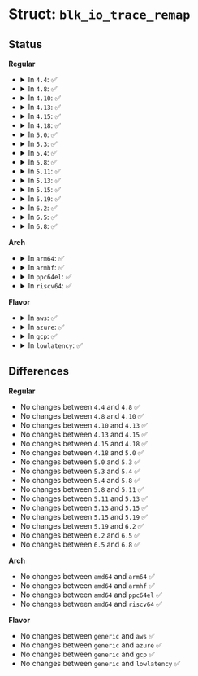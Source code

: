 # Struct: <code>blk_io_trace_remap</code>

## Status
<b>Regular</b>
<ul>
<li>
<details>
<summary>In <code>4.4</code>: ✅</summary>

```c
struct blk_io_trace_remap {
    __be32 device_from;
    __be32 device_to;
    __be64 sector_from;
};
```
</details>
</li>
<li>
<details>
<summary>In <code>4.8</code>: ✅</summary>

```c
struct blk_io_trace_remap {
    __be32 device_from;
    __be32 device_to;
    __be64 sector_from;
};
```
</details>
</li>
<li>
<details>
<summary>In <code>4.10</code>: ✅</summary>

```c
struct blk_io_trace_remap {
    __be32 device_from;
    __be32 device_to;
    __be64 sector_from;
};
```
</details>
</li>
<li>
<details>
<summary>In <code>4.13</code>: ✅</summary>

```c
struct blk_io_trace_remap {
    __be32 device_from;
    __be32 device_to;
    __be64 sector_from;
};
```
</details>
</li>
<li>
<details>
<summary>In <code>4.15</code>: ✅</summary>

```c
struct blk_io_trace_remap {
    __be32 device_from;
    __be32 device_to;
    __be64 sector_from;
};
```
</details>
</li>
<li>
<details>
<summary>In <code>4.18</code>: ✅</summary>

```c
struct blk_io_trace_remap {
    __be32 device_from;
    __be32 device_to;
    __be64 sector_from;
};
```
</details>
</li>
<li>
<details>
<summary>In <code>5.0</code>: ✅</summary>

```c
struct blk_io_trace_remap {
    __be32 device_from;
    __be32 device_to;
    __be64 sector_from;
};
```
</details>
</li>
<li>
<details>
<summary>In <code>5.3</code>: ✅</summary>

```c
struct blk_io_trace_remap {
    __be32 device_from;
    __be32 device_to;
    __be64 sector_from;
};
```
</details>
</li>
<li>
<details>
<summary>In <code>5.4</code>: ✅</summary>

```c
struct blk_io_trace_remap {
    __be32 device_from;
    __be32 device_to;
    __be64 sector_from;
};
```
</details>
</li>
<li>
<details>
<summary>In <code>5.8</code>: ✅</summary>

```c
struct blk_io_trace_remap {
    __be32 device_from;
    __be32 device_to;
    __be64 sector_from;
};
```
</details>
</li>
<li>
<details>
<summary>In <code>5.11</code>: ✅</summary>

```c
struct blk_io_trace_remap {
    __be32 device_from;
    __be32 device_to;
    __be64 sector_from;
};
```
</details>
</li>
<li>
<details>
<summary>In <code>5.13</code>: ✅</summary>

```c
struct blk_io_trace_remap {
    __be32 device_from;
    __be32 device_to;
    __be64 sector_from;
};
```
</details>
</li>
<li>
<details>
<summary>In <code>5.15</code>: ✅</summary>

```c
struct blk_io_trace_remap {
    __be32 device_from;
    __be32 device_to;
    __be64 sector_from;
};
```
</details>
</li>
<li>
<details>
<summary>In <code>5.19</code>: ✅</summary>

```c
struct blk_io_trace_remap {
    __be32 device_from;
    __be32 device_to;
    __be64 sector_from;
};
```
</details>
</li>
<li>
<details>
<summary>In <code>6.2</code>: ✅</summary>

```c
struct blk_io_trace_remap {
    __be32 device_from;
    __be32 device_to;
    __be64 sector_from;
};
```
</details>
</li>
<li>
<details>
<summary>In <code>6.5</code>: ✅</summary>

```c
struct blk_io_trace_remap {
    __be32 device_from;
    __be32 device_to;
    __be64 sector_from;
};
```
</details>
</li>
<li>
<details>
<summary>In <code>6.8</code>: ✅</summary>

```c
struct blk_io_trace_remap {
    __be32 device_from;
    __be32 device_to;
    __be64 sector_from;
};
```
</details>
</li>
</ul>
<b>Arch</b>
<ul>
<li>
<details>
<summary>In <code>arm64</code>: ✅</summary>

```c
struct blk_io_trace_remap {
    __be32 device_from;
    __be32 device_to;
    __be64 sector_from;
};
```
</details>
</li>
<li>
<details>
<summary>In <code>armhf</code>: ✅</summary>

```c
struct blk_io_trace_remap {
    __be32 device_from;
    __be32 device_to;
    __be64 sector_from;
};
```
</details>
</li>
<li>
<details>
<summary>In <code>ppc64el</code>: ✅</summary>

```c
struct blk_io_trace_remap {
    __be32 device_from;
    __be32 device_to;
    __be64 sector_from;
};
```
</details>
</li>
<li>
<details>
<summary>In <code>riscv64</code>: ✅</summary>

```c
struct blk_io_trace_remap {
    __be32 device_from;
    __be32 device_to;
    __be64 sector_from;
};
```
</details>
</li>
</ul>
<b>Flavor</b>
<ul>
<li>
<details>
<summary>In <code>aws</code>: ✅</summary>

```c
struct blk_io_trace_remap {
    __be32 device_from;
    __be32 device_to;
    __be64 sector_from;
};
```
</details>
</li>
<li>
<details>
<summary>In <code>azure</code>: ✅</summary>

```c
struct blk_io_trace_remap {
    __be32 device_from;
    __be32 device_to;
    __be64 sector_from;
};
```
</details>
</li>
<li>
<details>
<summary>In <code>gcp</code>: ✅</summary>

```c
struct blk_io_trace_remap {
    __be32 device_from;
    __be32 device_to;
    __be64 sector_from;
};
```
</details>
</li>
<li>
<details>
<summary>In <code>lowlatency</code>: ✅</summary>

```c
struct blk_io_trace_remap {
    __be32 device_from;
    __be32 device_to;
    __be64 sector_from;
};
```
</details>
</li>
</ul>

## Differences
<b>Regular</b>
<ul>
<li>
No changes between <code>4.4</code> and <code>4.8</code> ✅
</li>
<li>
No changes between <code>4.8</code> and <code>4.10</code> ✅
</li>
<li>
No changes between <code>4.10</code> and <code>4.13</code> ✅
</li>
<li>
No changes between <code>4.13</code> and <code>4.15</code> ✅
</li>
<li>
No changes between <code>4.15</code> and <code>4.18</code> ✅
</li>
<li>
No changes between <code>4.18</code> and <code>5.0</code> ✅
</li>
<li>
No changes between <code>5.0</code> and <code>5.3</code> ✅
</li>
<li>
No changes between <code>5.3</code> and <code>5.4</code> ✅
</li>
<li>
No changes between <code>5.4</code> and <code>5.8</code> ✅
</li>
<li>
No changes between <code>5.8</code> and <code>5.11</code> ✅
</li>
<li>
No changes between <code>5.11</code> and <code>5.13</code> ✅
</li>
<li>
No changes between <code>5.13</code> and <code>5.15</code> ✅
</li>
<li>
No changes between <code>5.15</code> and <code>5.19</code> ✅
</li>
<li>
No changes between <code>5.19</code> and <code>6.2</code> ✅
</li>
<li>
No changes between <code>6.2</code> and <code>6.5</code> ✅
</li>
<li>
No changes between <code>6.5</code> and <code>6.8</code> ✅
</li>
</ul>
<b>Arch</b>
<ul>
<li>
No changes between <code>amd64</code> and <code>arm64</code> ✅
</li>
<li>
No changes between <code>amd64</code> and <code>armhf</code> ✅
</li>
<li>
No changes between <code>amd64</code> and <code>ppc64el</code> ✅
</li>
<li>
No changes between <code>amd64</code> and <code>riscv64</code> ✅
</li>
</ul>
<b>Flavor</b>
<ul>
<li>
No changes between <code>generic</code> and <code>aws</code> ✅
</li>
<li>
No changes between <code>generic</code> and <code>azure</code> ✅
</li>
<li>
No changes between <code>generic</code> and <code>gcp</code> ✅
</li>
<li>
No changes between <code>generic</code> and <code>lowlatency</code> ✅
</li>
</ul>
